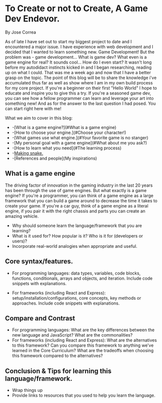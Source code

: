# To Create or not to Create, A Game Dev Endevor. 

By Jose Correa

As of late I have set out to start my biggest project to date and I encountered a major issue. I have experience with web development and I decided that I wanted to learn something new. Game Development! But the problem was - game development... What is game dev? What even is a game engine for real? It sounds cool... How do I even start? It wasn't long before my autodidact instincts kicked in and I began researching, reading up on what I could. That was me a week ago and now that I have a better grasp on the topic. The point of this blog will be to share the knowledge i've accumulated thus far as well as show where I am in my own build process for my core project. If you're a beginner on their first "Hello World" I hope to educate and inspire you to give this a try. If you're a seasoned game dev, you can see how a fellow programmer can learn and leverage your art into something new! And as for the answer to the last question I had posed. You can start right here with me!  

What we aim to cover in this blog:
* -[What is a game engine?](#What is a game engine)
* -[How to choose your engine.](#Choose your character!)
* -[What games use what engine.](#Your favorite game is no stanger)
* -[My personal goal with a game engine](#What about me you ask?)
* -[How to learn what you need](#The learning process)
* -[Making snake.](example)
* -[References and people](My inspirations)


## What is a game engine
The driving factor of innovation in the gaming industry in the last 20 years has been through the use of game engines. But what exactly is a game engine? If you're a programmer, you can think of a game engine as a large framework that you can build a game around to decrease the time it takes to create your game. If you're a car guy, think of a game engine as a literal engine, if you pair it with the right chassis and parts you can create an amazing vehicle.  
* Why should someone learn the language/framework that you are learning?
* What is it used for? How popular is it? Who is it for (developers or users)?
* Incorporate real-world analogies when appropriate and useful.

## Core syntax/features. 

* For programming languages: data types, variables, code blocks, functions, conditionals, arrays and objects, and iteration. Include code snippets with explanations.

* For frameworks (including React and Express): setup/installation/configurations, core concepts, key methods or approaches. Include code snippets with explanations.

## Compare and Contrast

* For programming languages: What are the key differences between the new language and JavaScript? What are the commonalities?
* For frameworks (including React and Express): What are the alternatives to this framework? Can you compare this framework to anything we've learned in the Core Curriculum? What are the tradeoffs when choosing this framework compared to the alternatives?

## Conclusion & Tips for learning this language/framework.

* Wrap things up
* Provide links to resources that you used to help you learn the language.
